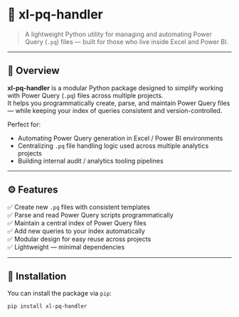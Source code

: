 # 🧩 xl-pq-handler

> A lightweight Python utility for managing and automating Power Query (`.pq`) files — built for those who live inside Excel and Power BI.

---

## 🚀 Overview

**xl-pq-handler** is a modular Python package designed to simplify working with Power Query (`.pq`) files across multiple projects.  
It helps you programmatically create, parse, and maintain Power Query files — while keeping your index of queries consistent and version-controlled.

Perfect for:
- Automating Power Query generation in Excel / Power BI environments  
- Centralizing `.pq` file handling logic used across multiple analytics projects  
- Building internal audit / analytics tooling pipelines  

---

## ⚙️ Features

✅ Create new `.pq` files with consistent templates  
✅ Parse and read Power Query scripts programmatically  
✅ Maintain a central index of Power Query files  
✅ Add new queries to your index automatically  
✅ Modular design for easy reuse across projects  
✅ Lightweight — minimal dependencies  

---

## 🧠 Installation

You can install the package via `pip`:

```bash
pip install xl-pq-handler
